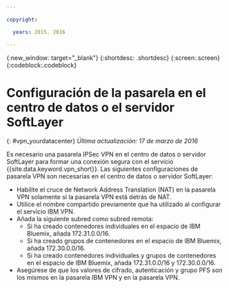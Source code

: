 ```yaml
---

copyright:

  years: 2015, 2016

---
```


{:new_window: target="_blank"}
{:shortdesc: .shortdesc}
{:screen:.screen}
{:codeblock:.codeblock}

# Configuración de la pasarela en el centro de datos o el servidor SoftLayer
{: #vpn_yourdatacenter}
*Última actualización: 17 de marzo de 2016*

Es necesario una pasarela IPSec VPN en el centro de datos o servidor SoftLayer para formar una conexión segura con el servicio {{site.data.keyword.vpn_short}}. Las siguientes configuraciones de pasarela VPN son necesarias en el centro de datos o servidor SoftLayer:

* Habilite el cruce de Network Address Translation (NAT) en la pasarela VPN solamente si la pasarela VPN está detrás de NAT. 
* Utilice el nombre compartido previamente que ha utilizado al configurar el servicio IBM VPN.
* Añada la siguiente subred como subred remota:
	* Si ha creado contenedores individuales en el espacio de IBM Bluemix, añada 172.31.0.0/16.
	* Si ha creado grupos de contenedores en el espacio de IBM Bluemix, añada 172.30.0.0/16.
	* Si ha creado contenedores individuales y grupos de contenedores en el espacio de IBM Bluemix, añada 172.31.0.0/16 y 172.30.0.0/16.
* Asegúrese de que los valores de cifrado, autenticación y grupo PFS son los mismos en la pasarela IBM VPN y en la pasarela VPN.
